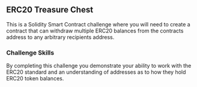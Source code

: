 ## ERC20 Treasure Chest

This is a Solidity Smart Contract challenge where you will need to create a contract that can withdraw multiple ERC20 balances from the contracts address to any arbitrary recipients address.  

### Challenge Skills

By completing this challenge you demonstrate your ability to work with the ERC20 standard and an understanding of addresses as to how  they hold ERC20 token balances. 